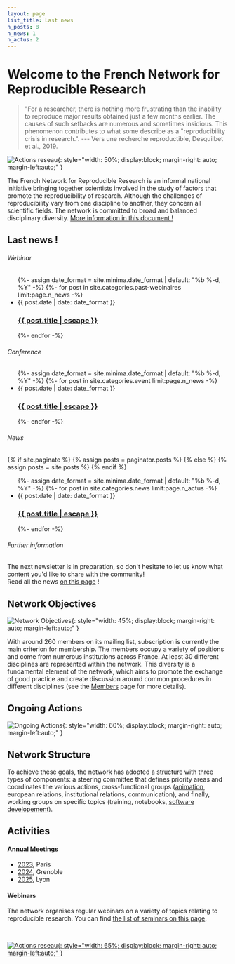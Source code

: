 ```yaml
---
layout: page
list_title: Last news
n_posts: 8
n_news: 1
n_actus: 2
---
```


# Welcome to the French Network for Reproducible Research

> "For a researcher, there is nothing more frustrating than the inability to reproduce major results obtained just a few months earlier. The causes of such setbacks are numerous and sometimes insidious. This phenomenon contributes to what some describe as a "reproducibility crisis in research.". --- Vers une recherche reproductible, Desquilbet et al., 2019.


![Actions reseau](../assets/images/banniere_web.png){: style="width: 50%; display:block; margin-right: auto; margin-left:auto;" }

The French Network for Reproducible Research is an informal national initiative bringing together scientists involved in the study of factors that promote the reproducibility of research. Although the challenges of reproducibility vary from one discipline to another, they concern all scientific fields. The network is committed to broad and balanced disciplinary diversity.
[More information in this document !](assets/pdfs/presentation_en.pdf)

## Last news !

<div class="news">
<h6>  Webinar </h6>
  <ul class="post-list">
   {%- assign date_format = site.minima.date_format | default: "%b %-d, %Y" -%}
     {%- for post in site.categories.past-webinaires limit:page.n_news -%}
      <li>
        <span class="post-meta">{{ post.date | date: date_format }}</span>
        <h3>
          <a class="post-link" href="{{ post.url | relative_url }}">
            {{ post.title | escape }}
          </a>
        </h3>
      </li>
   {%- endfor -%}
  </ul>
<h6>Conference </h6>
<ul class="post-list">
 {%- assign date_format = site.minima.date_format | default: "%b %-d, %Y" -%}
   {%- for post in site.categories.event limit:page.n_news -%}
    <li>
      <span class="post-meta">{{ post.date | date: date_format }}</span>
      <h3>
        <a class="post-link" href="{{ post.url | relative_url }}">
          {{ post.title | escape }}
        </a>
      </h3>
    </li>
 {%- endfor -%}
</ul>

<h6>News</h6>

{% if site.paginate %}
  {% assign posts = paginator.posts %}
{% else %}
  {% assign posts = site.posts %}
{% endif %}

<ul class="post-list">
 {%- assign date_format = site.minima.date_format | default: "%b %-d, %Y" -%}
   {%- for post in site.categories.news limit:page.n_actus -%}
    <li>
      <span class="post-meta">{{ post.date | date: date_format }}</span>
      <h3>
        <a class="post-link" href="{{ post.url | relative_url }}">
          {{ post.title | escape }}
        </a>
      </h3>
    </li>
 {%- endfor -%}
</ul>

<h6>Further information</h6>
The next newsletter is in preparation, so don't hesitate to let us know what content you'd like to share with the community!

<div class="news2"> Read all the news <a href="{{activities | relative_url}}/activities/">on this page</a> !</div>
</div>

## Network Objectives

![Network Objectives](../assets/images/aims.png){: style="width: 45%; display:block; margin-right: auto; margin-left:auto;" }

With around 260 members on its mailing list, subscription is currently the main criterion for membership. The members occupy a variety of positions and come from numerous institutions across France. At least 30 different disciplines are represented within the network. This diversity is a fundamental element of the network, which aims to promote the exchange of good practice and create discussion around common procedures in different disciplines (see the [Members](/community/) page for more details).

## Ongoing Actions

![Ongoing Actions](../assets/images/actions.png){: style="width: 60%; display:block; margin-right: auto; margin-left:auto;" }

## Network Structure

To achieve these goals, the network has adopted a [structure](/steering/) with three types of components: a steering committee that defines priority areas and coordinates the various actions, cross-functional groups ([animation](/colleges/c_anim), european relations, institutional relations, communication), and finally, working groups on specific topics (training, notebooks, [software developement](/gtravail/gt_logiciel)).


## Activities

#### Annual Meetings
* [2023](/rr-days/), Paris
* [2024](/rr-days-2024/), Grenoble
* [2025](https://jrfrr-2025.sciencesconf.org/), Lyon

#### Webinars
The network organises regular webinars on a variety of topics relating to reproducible research. You can find [the list of seminars on this page](/activities/).


<br />

<a href="https://groupes.renater.fr/sympa/info/recherche-reproductible" target="_blank">![Actions reseau](../assets/images/Contacts-en.png){: style="width: 65%; display:block; margin-right: auto; margin-left:auto;" }</a>

